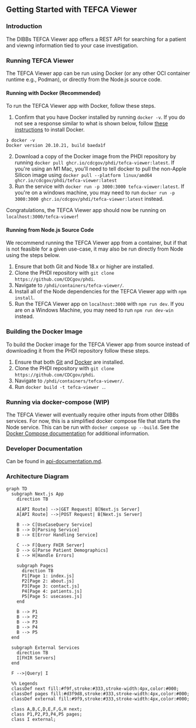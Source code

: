 ## Getting Started with TEFCA Viewer

### Introduction

The DIBBs TEFCA Viewer app offers a REST API for searching for a patient and viewng information tied to your case investigation.

### Running TEFCA Viewer

The TEFCA Viewer app can be run using Docker (or any other OCI container runtime e.g., Podman), or directly from the Node.js source code.

#### Running with Docker (Recommended)

To run the TEFCA Viewer app with Docker, follow these steps.

1. Confirm that you have Docker installed by running `docker -v`. If you do not see a response similar to what is shown below, follow [these instructions](https://docs.docker.com/get-docker/) to install Docker.

```
❯ docker -v
Docker version 20.10.21, build baeda1f
```

2. Download a copy of the Docker image from the PHDI repository by running `docker pull ghcr.io/cdcgov/phdi/tefca-viewer:latest`. If you're using an M1 Mac, you'll need to tell docker to pull the non-Apple Silicon image using `docker pull --platform linux/amd64 ghcr.io/cdcgov/phdi/tefca-viewer:latest`
3. Run the service with `docker run -p 3000:3000 tefca-viewer:latest`. If you're on a windows machine, you may need to run `docker run -p 3000:3000 ghcr.io/cdcgov/phdi/tefca-viewer:latest` instead.

Congratulations, the TEFCA Viewer app should now be running on `localhost:3000/tefca-viewer`!

#### Running from Node.js Source Code

We recommend running the TEFCA Viewer app from a container, but if that is not feasible for a given use-case, it may also be run directly from Node using the steps below.

1. Ensure that both Git and Node 18.x or higher are installed.
2. Clone the PHDI repository with `git clone https://github.com/CDCgov/phdi`.
3. Navigate to `/phdi/containers/tefca-viewer/`.
4. Install all of the Node dependencies for the TEFCA Viewer app with `npm install`.
5. Run the TEFCA Viewer app on `localhost:3000` with `npm run dev`. If you are on a Windows Machine, you may need to run `npm run dev-win` instead.

### Building the Docker Image

To build the Docker image for the TEFCA Viewer app from source instead of downloading it from the PHDI repository follow these steps.

1. Ensure that both [Git](https://git-scm.com/book/en/v2/Getting-Started-Installing-Git) and [Docker](https://docs.docker.com/get-docker/) are installed.
2. Clone the PHDI repository with `git clone https://github.com/CDCgov/phdi`.
3. Navigate to `/phdi/containers/tefca-viewer/`.
4. Run `docker build -t tefca-viewer .`.

### Running via docker-compose (WIP)

The TEFCA Viewer will eventually require other inputs from other DIBBs services. For now, this is a simplified docker compose file that starts the Node service. This can be run with `docker compose up --build`. See the [Docker Compose documentation](https://docs.docker.com/engine/reference/commandline/compose_up/) for additional information.

### Developer Documentation

Can be found in [api-documentation.md](api-documentation.md).

### Architecture Diagram

```mermaid
graph TD
  subgraph Next.js App
    direction TB

    A[API Route] -->|GET Request| B[Next.js Server]
    A[API Route] -->|POST Request| B[Next.js Server]

    B --> C[UseCaseQuery Service]
    B --> D[Parsing Service]
    B --> E[Error Handling Service]

    C --> F[Query FHIR Server]
    D --> G[Parse Patient Demographics]
    E --> H[Handle Errors]

    subgraph Pages
      direction TB
      P1[Page 1: index.js]
      P2[Page 2: about.js]
      P3[Page 3: contact.js]
      P4[Page 4: patients.js]
      P5[Page 5: usecases.js]
    end

    B --> P1
    B --> P2
    B --> P3
    B --> P4
    B --> P5
  end

  subgraph External Services
    direction TB
    I[FHIR Servers]
  end

  F -->|Query| I

  %% Legends
  classDef next fill:#f9f,stroke:#333,stroke-width:4px,color:#000;
  classDef pages fill:#d3f9d8,stroke:#333,stroke-width:4px,color:#000;
  classDef external fill:#9f9,stroke:#333,stroke-width:4px,color:#000;

  class A,B,C,D,E,F,G,H next;
  class P1,P2,P3,P4,P5 pages;
  class I external;
```
